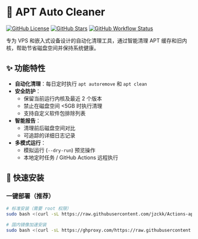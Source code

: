 # 🔄 APT Auto Cleaner

[![GitHub License](https://img.shields.io/github/license/jzckk/Actions-apt-cleaner)](https://github.com/jzckk/Actions-apt-cleaner/blob/main/LICENSE)
[![GitHub Stars](https://img.shields.io/github/stars/jzckk/Actions-apt-cleaner)](https://github.com/jzckk/Actions-apt-cleaner/stargazers)
[![GitHub Workflow Status](https://img.shields.io/github/actions/workflow/status/jzckk/Actions-apt-cleaner/clean.yml)](https://github.com/jzckk/Actions-apt-cleaner/actions)

专为 VPS 和嵌入式设备设计的自动化清理工具，通过智能清理 APT 缓存和旧内核，帮助节省磁盘空间并保持系统健康。

## ✨ 功能特性

- **自动化清理**：每日定时执行 `apt autoremove` 和 `apt clean`
- **安全防护**：
  - 保留当前运行内核及最近 2 个版本
  - 禁止在磁盘空间 <5GB 时执行清理
  - 支持自定义软件包排除列表
- **智能报告**：
  - 清理前后磁盘空间对比
  - 可追踪的详细日志记录
- **多模式运行**：
  - 模拟运行 (`--dry-run`) 预览操作
  - 本地定时任务 / GitHub Actions 远程执行

## 🚀 快速安装

### 一键部署（推荐）
```bash
# 标准安装（需要 root 权限）
sudo bash <(curl -sL https://raw.githubusercontent.com/jzckk/Actions-apt-cleaner/main/install.sh)

# 国内镜像加速安装
sudo bash <(curl -sL https://ghproxy.com/https://raw.githubusercontent.com/jzckk/Actions-apt-cleaner/main/install.sh)
